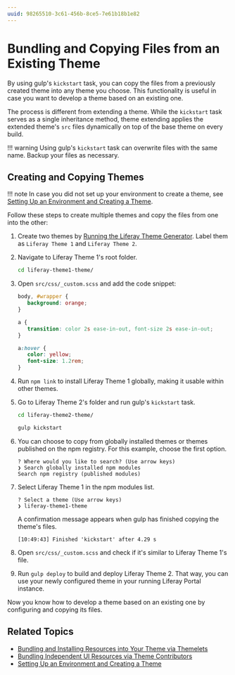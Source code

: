 ```yaml
---
uuid: 98265510-3c61-456b-8ce5-7e61b18b1e82
---
```


# Bundling and Copying Files from an Existing Theme

By using gulp's `kickstart` task, you can copy the files from a previously created theme into any theme you choose. This functionality is useful in case you want to develop a theme based on an existing one.

The process is different from extending a theme. While the `kickstart` task serves as a single inheritance method, theme extending applies the extended theme's `src` files dynamically on top of the base theme on every build.

!!! warning
    Using gulp's `kickstart` task can overwrite files with the same name. Backup your files as necessary.

## Creating and Copying Themes

!!! note
    In case you did not set up your environment to create a theme, see [Setting Up an Environment and Creating a Theme](../setting-up-an-environment-and-creating-a-theme.md).

Follow these steps to create multiple themes and copy the files from one into the other:

1. Create two themes by [Running the Liferay Theme Generator](../setting-up-an-environment-and-creating-a-theme.md#running-the-liferay-theme-generator). Label them as `Liferay Theme 1` and `Liferay Theme 2`.

1. Navigate to Liferay Theme 1's root folder.

   ```bash
   cd liferay-theme1-theme/
   ```

1. Open `src/css/_custom.scss` and add the code snippet:

   ```css
   body, #wrapper {
      background: orange;
   }

   a {
      transition: color 2s ease-in-out, font-size 2s ease-in-out;
   }

   a:hover {
      color: yellow;
      font-size: 1.2rem;
   }
   ```

1. Run `npm link` to install Liferay Theme 1 globally, making it usable within other themes.

1. Go to Liferay Theme 2's folder and run gulp's `kickstart` task.

   ```bash
   cd liferay-theme2-theme/
   ```

   ```bash
   gulp kickstart
   ```

1. You can choose to copy from globally installed themes or themes published on the npm registry. For this example, choose the first option.

   ```
   ? Where would you like to search? (Use arrow keys)
   ❯ Search globally installed npm modules
   Search npm registry (published modules)
   ```

1. Select Liferay Theme 1 in the npm modules list.

   ```
   ? Select a theme (Use arrow keys)
   ❯ liferay-theme1-theme
   ```

   A confirmation message appears when gulp has finished copying the theme's files.

   ```
   [10:49:43] Finished 'kickstart' after 4.29 s
   ```

1. Open `src/css/_custom.scss` and check if it's similar to Liferay Theme 1's file.

1. Run `gulp deploy` to build and deploy Liferay Theme 2. That way, you can use your newly configured theme in your running Liferay Portal instance.

Now you know how to develop a theme based on an existing one by configuring and copying its files.

## Related Topics

* [Bundling and Installing Resources into Your Theme via Themelets](./bundling-and-installing-resources-into-your-theme-via-themelets.md)
* [Bundling Independent UI Resources via Theme Contributors](./bundling-independent-ui-resources-via-theme-contributors.md)
* [Setting Up an Environment and Creating a Theme](../setting-up-an-environment-and-creating-a-theme.md)
